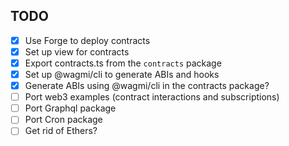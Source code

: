 ## TODO

- [x] Use Forge to deploy contracts
- [x] Set up view for contracts
- [x] Export contracts.ts from the `contracts` package
- [x] Set up @wagmi/cli to generate ABIs and hooks
- [X] Generate ABIs using @wagmi/cli in the contracts package?
- [ ] Port web3 examples (contract interactions and subscriptions)
- [ ] Port Graphql package
- [ ] Port Cron package
- [ ] Get rid of Ethers?
